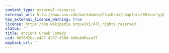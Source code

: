 ```yaml
---
content_type: external-resource
external_url: http://www.usu.edu/markdamen/ClasDram/chapters/081earlygkcom.htm
has_external_license_warning: true
license: https://en.wikipedia.org/wiki/All_rights_reserved
status: ''
title: Ancient Greek Comedy
uid: 0678d2be-e487-4237-850d-4dda4d0acaf7
wayback_url: ''
---
```

